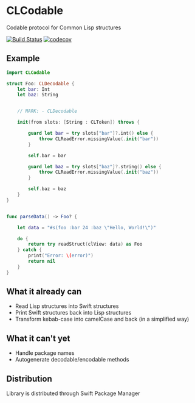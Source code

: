 # CLCodable
Codable protocol for Common Lisp structures

[![Build Status](https://travis-ci.org/zapko/CLCodable.svg?branch=develop)](https://travis-ci.org/zapko/CLCodable)
[![codecov](https://codecov.io/gh/zapko/CLCodable/branch/develop/graph/badge.svg)](https://codecov.io/gh/zapko/CLCodable)

## Example
```Swift
import CLCodable

struct Foo: CLDecodable {
    let bar: Int
    let baz: String


    // MARK: - CLDecodable

    init(from slots: [String : CLToken]) throws {

        guard let bar = try slots["bar"]?.int() else {
            throw CLReadError.missingValue(.init("bar"))
        }

        self.bar = bar

        guard let baz = try slots["baz"]?.string() else {
            throw CLReadError.missingValue(.init("baz"))
        }

        self.baz = baz
    }
}


func parseData() -> Foo? {

    let data = "#s(foo :bar 24 :baz \"Hello, World!\")"

    do {
        return try readStruct(clView: data) as Foo
    } catch {
        print("Error: \(error)")
        return nil
    }
}

```

## What it already can
- Read Lisp structures into Swift structures
- Print Swift structures back into Lisp structures
- Transform kebab-case into camelCase and back (in a simplified way)

## What it can't yet
- Handle package names
- Autogenerate decodable/encodable methods

## Distribution

Library is distributed through Swift Package Manager
